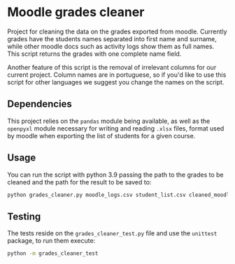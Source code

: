 # Moodle grades cleaner

Project for cleaning the data on the grades exported from moodle. Currently grades have the students names separated into first name and surname, while other moodle docs such as activity logs show them as full names. This script returns the grades with one complete name field.

Another feature of this script is the removal of irrelevant columns for our current project. Column names are in portuguese, so if you'd like to use this script for other languages we suggest you change the names on the script.

## Dependencies

This project relies on the `pandas` module being available, as well as the `openpyxl` module necessary for writing and reading `.xlsx` files, format used by moodle when exporting the list of students for a given course.

## Usage

You can run the script with python 3.9 passing the path to the grades to be cleaned and the path for the result to be saved to:

```bash
python grades_cleaner.py moodle_logs.csv student_list.csv cleaned_moodle_logs.csv
```

## Testing

The tests reside on the `grades_cleaner_test.py` file and use the `unittest` package, to run them execute:

```bash
python -m grades_cleaner_test
```
